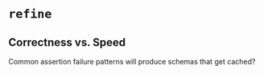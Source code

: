 # `refine`

## Correctness vs. Speed

Common assertion failure patterns will produce schemas that get cached?
